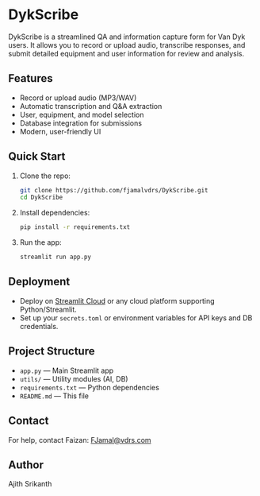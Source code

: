 # DykScribe

DykScribe is a streamlined QA and information capture form for Van Dyk users. It allows you to record or upload audio, transcribe responses, and submit detailed equipment and user information for review and analysis.

## Features
- Record or upload audio (MP3/WAV)
- Automatic transcription and Q&A extraction
- User, equipment, and model selection
- Database integration for submissions
- Modern, user-friendly UI

## Quick Start
1. Clone the repo:
   ```sh
   git clone https://github.com/fjamalvdrs/DykScribe.git
   cd DykScribe
   ```
2. Install dependencies:
   ```sh
   pip install -r requirements.txt
   ```
3. Run the app:
   ```sh
   streamlit run app.py
   ```

## Deployment
- Deploy on [Streamlit Cloud](https://share.streamlit.io/) or any cloud platform supporting Python/Streamlit.
- Set up your `secrets.toml` or environment variables for API keys and DB credentials.

## Project Structure
- `app.py` — Main Streamlit app
- `utils/` — Utility modules (AI, DB)
- `requirements.txt` — Python dependencies
- `README.md` — This file

## Contact
For help, contact Faizan: [FJamal@vdrs.com](mailto:FJamal@vdrs.com) 

## Author
Ajith Srikanth
